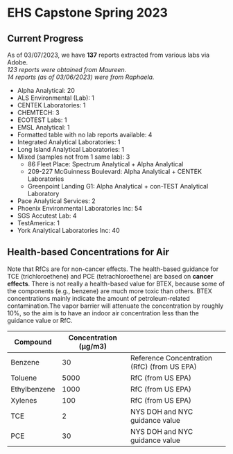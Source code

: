 # EHS Capstone Spring 2023

## Current Progress

As of 03/07/2023, we have **137** reports extracted from various labs via Adobe.  
*123 reports were obtained from Maureen.*  
*14 reports (as of 03/06/2023) were from Raphaela.*  

*   Alpha Analytical: 20 
*   ALS Environmental (Lab): 1
*   CENTEK Laboratories: 1  
*   CHEMTECH: 3  
*   ECOTEST Labs: 1  
*   EMSL Analytical: 1  
*   Formatted table with no lab reports available: 4  
*   Integrated Analytical Laboratories: 1  
*   Long Island Analytical Laboratories: 1  
*   Mixed (samples not from 1 same lab): 3  
    *   86 Fleet Place: Spectrum Analytical + Alpha Analytical  
    *   209-227 McGuinness Boulevard: Alpha Analytical + CENTEK Laboratories  
    *   Greenpoint Landing G1: Alpha Analytical + con-TEST Analytical Laboratory  
*   Pace Analytical Services: 2  
*   Phoenix Environmental Laboratories Inc: 54  
*   SGS Accutest Lab: 4  
*   TestAmerica: 1  
*   York Analytical Laboratories Inc: 40

## Health-based Concentrations for Air

Note that RfCs are for non-cancer effects. The health-based guidance for TCE (trichloroethene) and PCE (tetrachloroethene) are based on **cancer effects**. There is not really a health-based value for BTEX, because some of the components (e.g., benzene) are much more toxic than others. BTEX concentrations mainly indicate the amount of petroleum-related contamination.The vapor barrier will attenuate the concentration by roughly 10%, so the aim is to have an indoor air concentration less than the guidance value or RfC.

| Compound     | Concentration (μg/m3) |                                             |
|--------------|-----------------------|---------------------------------------------|
| Benzene      | 30                    | Reference Concentration (RfC) (from US EPA) |
| Toluene      | 5000                  | RfC (from US EPA)                           |
| Ethylbenzene | 1000                  | RfC (from US EPA)                           |
| Xylenes      | 100                   | RfC (from US EPA)                           |
| TCE          | 2                     | NYS DOH and NYC guidance value              |
| PCE          | 30                    | NYS DOH and NYC guidance value              |



